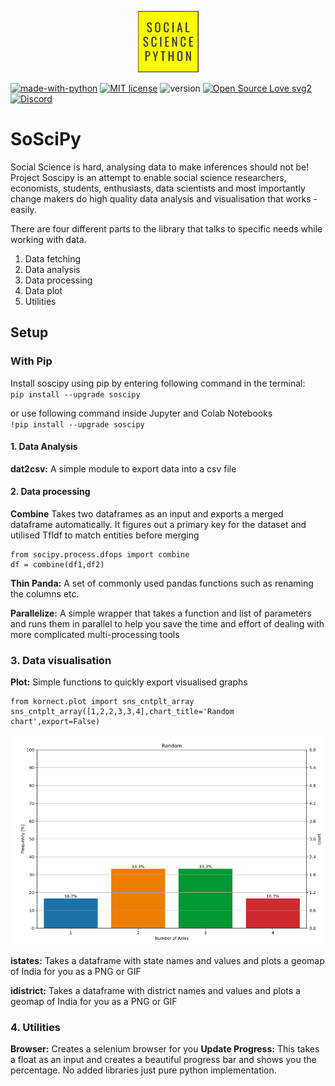 <p align="center">
  <img src="static/logo.png" />
</p>

[![made-with-python](https://img.shields.io/badge/Made%20with-Python-1f425f.svg)](https://www.python.org/)
[![MIT license](https://img.shields.io/badge/License-MIT-blue.svg)](https://lbesson.mit-license.org/)
![version](https://img.shields.io/badge/version-0.0.18-blue)
[![Open Source Love svg2](https://badges.frapsoft.com/os/v2/open-source.svg?v=103)](https://github.com/ellerbrock/open-source-badges/)
[![Discord](https://img.shields.io/discord/591914197219016707.svg?label=&logo=discord&logoColor=ffffff&color=7389D8&labelColor=6A7EC2)](https://discord.gg/82bdR2pJ)
# SoSciPy
Social Science is hard, analysing data to make inferences should not be!
Project Soscipy is an attempt to enable social science researchers, economists, students, enthusiasts, data scientists and most importantly change makers do high quality data analysis and visualisation that works - easily.

There are four different parts to the library that talks to specific needs while working with data.
1. Data fetching
2. Data analysis
3. Data processing
4. Data plot
5. Utilities

## Setup
### With Pip
Install soscipy using pip by entering following command in the terminal: <br>
`pip install --upgrade soscipy`

or use following command inside Jupyter and Colab Notebooks <br>
`!pip install --upgrade soscipy`


#### 1. Data Analysis
**dat2csv:** A simple module to export data into a csv file



#### 2. Data processing
**Combine** Takes two dataframes as an input and exports a merged dataframe automatically. It figures out a primary key for the dataset and utilised TfIdf to match entities before merging

```
from socipy.process.dfops import combine
df = combine(df1,df2)
```

**Thin Panda:** A set of commonly used pandas functions such as renaming the columns etc.



**Parallelize:** A simple wrapper that takes a function and list of parameters and runs them in parallel to help you save the time and effort of dealing with more complicated multi-processing tools 




### 3. Data visualisation
**Plot:** Simple functions to quickly export visualised graphs
```
from kornect.plot import sns_cntplt_array
sns_cntplt_array([1,2,2,3,3,4],chart_title='Random chart',export=False) 
```
![Count Plot Chart](static/kornect_plot.png "Count Plot Output")

**istates:** Takes a dataframe with state names and values and plots a geomap of India for you as a PNG or GIF

**idistrict:** Takes a dataframe with district names and values and plots a geomap of India for you as a PNG or GIF

### 4. Utilities
**Browser:** Creates a selenium browser for you
**Update Progress:** This takes a float as an input and creates a beautiful progress bar and shows you the percentage. No added libraries just pure python implementation.



